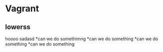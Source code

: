 # Vagrant 
## lowerss
hoooo sadasd
*can we do somethimng
*can we do something
*can we do something
*can we do something
 

